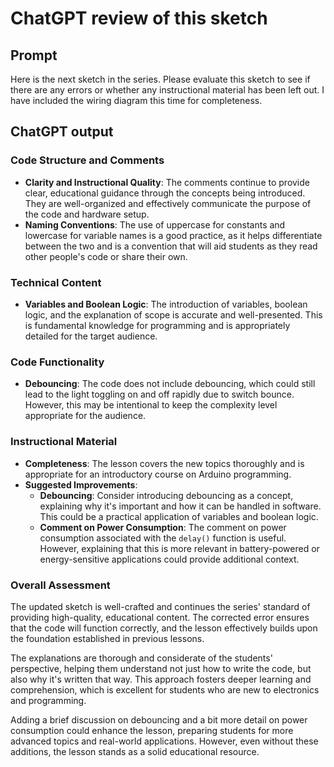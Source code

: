 # ChatGPT review of this sketch

## Prompt
Here is the next sketch in the series.  Please evaluate this sketch to see if there are any errors or whether any instructional material has been left out.  I have included the wiring diagram this time for completeness.

## ChatGPT output

### Code Structure and Comments
- **Clarity and Instructional Quality**: The comments continue to provide clear, educational guidance through the concepts being introduced. They are well-organized and effectively communicate the purpose of the code and hardware setup.
- **Naming Conventions**: The use of uppercase for constants and lowercase for variable names is a good practice, as it helps differentiate between the two and is a convention that will aid students as they read other people's code or share their own.

### Technical Content
- **Variables and Boolean Logic**: The introduction of variables, boolean logic, and the explanation of scope is accurate and well-presented. This is fundamental knowledge for programming and is appropriately detailed for the target audience.

### Code Functionality
- **Debouncing**: The code does not include debouncing, which could still lead to the light toggling on and off rapidly due to switch bounce. However, this may be intentional to keep the complexity level appropriate for the audience.

### Instructional Material
- **Completeness**: The lesson covers the new topics thoroughly and is appropriate for an introductory course on Arduino programming.
- **Suggested Improvements**:
  - **Debouncing**: Consider introducing debouncing as a concept, explaining why it's important and how it can be handled in software. This could be a practical application of variables and boolean logic.
  - **Comment on Power Consumption**: The comment on power consumption associated with the `delay()` function is useful. However, explaining that this is more relevant in battery-powered or energy-sensitive applications could provide additional context.

### Overall Assessment
The updated sketch is well-crafted and continues the series' standard of providing high-quality, educational content. The corrected error ensures that the code will function correctly, and the lesson effectively builds upon the foundation established in previous lessons.

The explanations are thorough and considerate of the students' perspective, helping them understand not just how to write the code, but also why it's written that way. This approach fosters deeper learning and comprehension, which is excellent for students who are new to electronics and programming.

Adding a brief discussion on debouncing and a bit more detail on power consumption could enhance the lesson, preparing students for more advanced topics and real-world applications. However, even without these additions, the lesson stands as a solid educational resource.